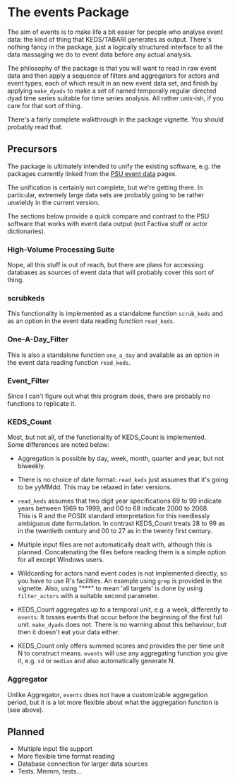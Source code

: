 # The events Package

The aim of events is to make life a bit easier for people who
analyse event data: the kind of thing that KEDS/TABARI generates as
output.  There's nothing fancy in the package, just a logically
structured interface to all the data massaging we do to event data
before any actual analysis.

The philosophy of the package is that you will want to read in raw
event data and then apply a sequence of filters and aggregators for
actors and event types, each of which result in an new event data set,
and finish by applying `make_dyads` to make a set of named temporally
regular directed dyad time series suitable for time series analysis.
All rather unix-ish, if you care for that sort of thing.

There's a fairly complete walkthrough in the package vignette.  You
should probably read that.

## Precursors

The package is ultimately intended to unify the existing software,
e.g.  the packages currently linked from the [PSU event
data](http://eventdata.psu.edu/software.dir/utilities.html) pages.

The unification is certainly not complete, but we're getting there.
In particular, extremely large data sets are probably going to be
rather unwieldy in the current version.

The sections below provide a quick compare and contrast to the PSU
software that works with event data output (not Factiva stuff or actor
dictionaries).

### High-Volume Processing Suite

Nope, all this stuff is out of reach, but there are plans for
accessing databases as sources of event data that will probably cover
this sort of thing.

### scrubkeds

This functionality is implemented as a standalone function
`scrub_keds` and as an option in the event data reading function
`read_keds`.

### One-A-Day_Filter

This is also a standalone function `one_a_day` and available as an
option in the event data reading function `read_keds`.

### Event_Filter

Since I can't figure out what this program does, there are probably no
functions to replicate it.

### KEDS_Count

Most, but not all, of the functionality of KEDS_Count is implemented.  
Some differences are noted below:

 * Aggregation is possible by day, week, month, quarter and year, but
   not biweekly.

 * There is no choice of date format: `read_keds` just assumes that it's
   going to be yyMMdd.  This may be relaxed in later versions.  

 * `read_keds` assumes that two digit year specifications 69 to 99
   indicate years between 1969 to 1999, and 00 to 68 indicate 2000 to 2068.  
   This is R and the POSIX standard interpretation for this needlessly
   ambiguous date formulation.  In contrast KEDS_Count treats 28 to 99 as 
   in the twentieth century and 00 to 27 as in the twenty first century.

 * Multiple input files are not automatically dealt with,
   although this is planned.  Concatenating the files before reading them
   is a simple option for all except Windows users.

 * Wildcarding for actors nand event codes is not implemented
   directly, so you have to use R's facilities.  An example using
   `grep` is provided in the vignette.  Also, using "***" to mean 'all
   targets' is done by using `filter_actors` with a suitable second
   parameter.

 * KEDS_Count aggregates up to a temporal unit, e.g. a week,
   differently to `events`:  It tosses events that occur before the
   beginning of the first full unit.  `make_dyads` does not.
   There is no warning about this behaviour, but then it doesn't eat
   your data either.

 * KEDS_Count only offers summed scores and provides the per time unit
   N to construct means.  `events` will use any aggregating function
   you give it, e.g. `sd` or `median` and also automatically generate
   N.
   
### Aggregator

Unlike Aggregator, `events` does not have a customizable aggregation
period, but it is a lot more flexible about what the aggregation
function is (see above).

## Planned

 * Multiple input file support
 * More flexible time format reading
 * Database connection for larger data sources
 * Tests.  Mmmm, tests...
